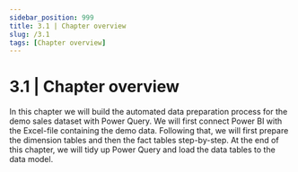 ```yaml
---
sidebar_position: 999
title: 3.1 | Chapter overview
slug: /3.1
tags: [Chapter overview]
---
```


# 3.1 | Chapter overview

In this chapter we will build the automated data preparation process for the demo sales dataset with Power Query. We will first connect Power BI with the Excel-file containing the demo data. Following that, we will first prepare the dimension tables and then the fact tables step-by-step. At the end of this chapter, we will tidy up Power Query and load the data tables to the data model.